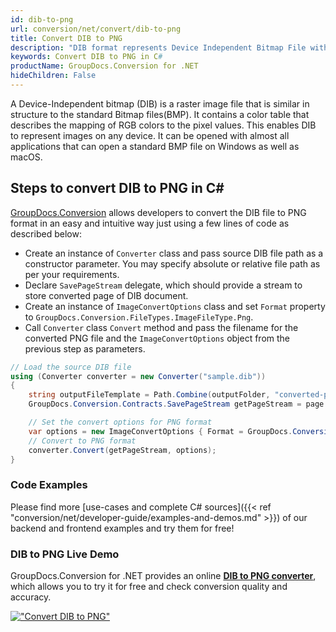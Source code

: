 ```yaml
---
id: dib-to-png
url: conversion/net/convert/dib-to-png
title: Convert DIB to PNG
description: "DIB format represents Device Independent Bitmap File with .dib extension. Learn how to convert DIB to PNG file programmatically in C# language using GroupDocs.Conversion for .NET library."
keywords: Convert DIB to PNG in C#
productName: GroupDocs.Conversion for .NET
hideChildren: False
---
```


A Device-Independent bitmap (DIB) is a raster image file that is similar in structure to the standard Bitmap files(BMP). It contains a color table that describes the mapping of RGB colors to the pixel values. This enables DIB to represent images on any device. It can be opened with almost all applications that can open a standard BMP file on Windows as well as macOS.

## Steps to convert DIB to PNG in C#

[GroupDocs.Conversion](https://products.groupdocs.com/conversion/net) allows developers to convert the DIB file to PNG format in an easy and intuitive way just using a few lines of code as described below:

* Create an instance of `Converter` class and pass source DIB file path as a constructor parameter. You may specify absolute or relative file path as per your requirements. 
* Declare `SavePageStream` delegate, which should provide a stream to store converted page of DIB document.
* Create an instance of `ImageConvertOptions` class and set `Format` property to `GroupDocs.Conversion.FileTypes.ImageFileType.Png`.
* Call `Converter` class `Convert` method and pass the filename for the converted PNG file and the `ImageConvertOptions` object from the previous step as parameters.

```csharp
// Load the source DIB file
using (Converter converter = new Converter("sample.dib"))
{
    string outputFileTemplate = Path.Combine(outputFolder, "converted-page-{0}.png");
    GroupDocs.Conversion.Contracts.SavePageStream getPageStream = page => new FileStream(string.Format(outputFileTemplate, page), FileMode.Create);

    // Set the convert options for PNG format
    var options = new ImageConvertOptions { Format = GroupDocs.Conversion.FileTypes.ImageFileType.Png };   
    // Convert to PNG format
    converter.Convert(getPageStream, options);
}
```

### Code Examples

Please find more [use-cases and complete C# sources]({{< ref "conversion/net/developer-guide/examples-and-demos.md" >}}) of our backend and frontend examples and try them for free!

### DIB to PNG Live Demo

GroupDocs.Conversion for .NET provides an online [**DIB to PNG converter**](https://products.groupdocs.app/conversion/dib-to-png), which allows you to try it for free and check conversion quality and accuracy.

[!["Convert DIB to PNG"](conversion/net/images/convert-to-png/convert-dib-to-png.png)](https://products.groupdocs.app/conversion/dib-to-png)